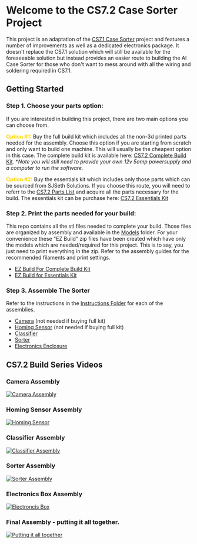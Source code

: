 # Welcome to the CS7.2 Case Sorter Project

This project is an adaptation of the [CS7.1 Case Sorter](https://github.com/sjseth/AI-Case-Sorter-CS7.1) project and features a number of improvements as well as a dedicated electronics package. It doesn't replace the CS7.1 solution which will still be available for the foreseeable solution but instead provides an easier route to building the AI Case Sorter for those who don't want to mess around with all the wiring and soldering required in CS7.1. 

## Getting Started

### Step 1. Choose your parts option:

If you are interested in building this project, there are two main options you can choose from. 

<font style="color:gold">**Option #1:**</font> Buy the full build kit which includes all the non-3d printed parts needed for the assembly. Choose this option if you are starting from scratch and only want to build one machine. This will usually be the cheapest option in this case. The complete build kit is available here: [CS7.2 Complete Build Kit](https://shop.sjseth.com/products/cs7-2-complete-build-kit).  **Note you will still need to provide your own 12v 5amp powersupply and a computer to run the software.* 

<font style="color:gold">**Option #2:** </font>Buy the essentials kit which includes only those parts which can be sourced from SJSeth Solutions. If you choose this route, you will need to referr to the [CS7.2 Parts List](https://www.reloadingrecipes.com/Partslist/Display/1) and acquire all the parts necessary for the build. The essentials kit can be purchase here: [CS7.2 Essentials Kit](https://shop.sjseth.com/products/cs7-2-essentials-kit)

### Step 2. Print the parts needed for your build:

This repo contains all the stl files needed to complete your build. Those files are organized by assembly and available in the [Models](../Models/) folder. For your convenience these "EZ Build" zip files have been created which have only the models which are needed/required for this project. This is to say, you just need to print everything in the zip. Refer to the assembly guides for the recommended filaments and print settings. 

* [EZ Build For Complete Build Kit](../Full%20Parts%20Kit%20Build.zip)
* [EZ Build for Essentials Kit](../Essentials%20Build.zip)

### Step 3. Assemble The Sorter

Refer to the instructions in the [Instructions Folder](./instructions/) for each of the assemblies.

* [Camera](./CS7.2%20Camera%20Assembly%20Guide.pdf) (not needed if buying full kit)
* [Homing Sensor](./CS7.2%20Homing%20Sensor%20Assembly%20Guide.pdf) (not needed if buying full kit)
* [Classifier](./CS7.2%20Classifier%20Assembly%20Guide.pdf)
* [Sorter](./CS7.2%20Sorter%20Assembly%20Guide.pdf)
* [Electronics Enclosure](./CS7.2%20Electronics%20Box%20Assembly.pdf)

## CS7.2 Build Series Videos

### Camera Assembly
[![Camera Assembly](https://img.youtube.com/vi/B2Un%2Dj%2DgyE4/hqdefault.jpg)](https://youtu.be/B2Un%2Dj%2DgyE4)

### Homing Sensor Assembly
[![Homing Sensor](https://img.youtube.com/vi/8RCl6ofWERs/hqdefault.jpg)](https://youtu.be/8RCl6ofWERs)

### Classifier Assembly
[![Classifier Assembly](https://img.youtube.com/vi/V4ZLb2sHJYE/hqdefault.jpg)](https://youtu.be/V4ZLb2sHJYE)

### Sorter Assembly
[![Sorter Assembly](https://img.youtube.com/vi/yfZtguaGFcg/hqdefault.jpg)](https://youtu.be/yfZtguaGFcg)

### Electronics Box Assembly
[![Electroncis Box](https://img.youtube.com/vi/7Ex8II1yqZ4/hqdefault.jpg)](https://youtu.be/7Ex8II1yqZ4)

### Final Assembly - putting it all together. 
[![Putting it all together](https://img.youtube.com/vi/NzxutLAYxv8/hqdefault.jpg)](https://youtu.be/NzxutLAYxv8)
